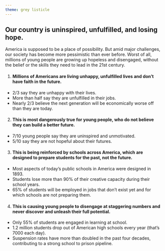 ```yaml
---
theme: grey listicle
---
```


## Our country is uninspired, unfulfilled, and losing hope.

America is supposed to be a place of possibility. But amid major challenges, our society has become more pessimistic than ever before. Worst of all, millions of young people are growing up hopeless and disengaged, without the belief or the skills they need to lead in the 21st century.

1. #### Millions of Americans are living unhappy, unfulfilled lives and don’t have faith in the future.
  - 2/3 say they are unhappy with their lives.
  - More than half say they are unfulfilled in their jobs.
  - Nearly 2/3 believe the next generation will be economically worse off than they are today.

2. #### This is most dangerously true for young people, who do not believe they can build a better future.
  - 7/10 young people say they are uninspired and unmotivated.
  - 5/10 say they are not hopeful about their futures.

3. #### This is being reinforced by schools across America, which are designed to prepare students for the past, not the future.
  - Most aspects of today’s public schools in America were designed in 1893.
  - Students lose more than 90% of their creative capacity during their school years.
  - 65% of students will be employed in jobs that don’t exist yet and for which schools are not preparing them.

4. #### This is causing young people to disengage at staggering numbers and never discover and unleash their full potential.
  - Only 55% of students are engaged in learning at school.
  - 1.2 million students drop out of American high schools every year (that’s 7000 each day).
  - Suspension rates have more than doubled in the past four decades, contributing to a strong school to prison pipeline.

